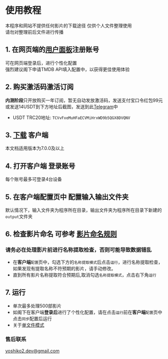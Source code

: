 # 使用教程
本程序和网站不提供任何影片的下载途径 仅供个人文件整理使用  
请勿对整理前后文件进行传播
## 1. 在网页端的[用户面板](https://www.mvdc.top/user)注册账号
可在网页端登录后，进行个性化配置  
强烈建议阁下申请TMDB API填入配置中，以获得更佳使用体验
## 2. 购买激活码激活订阅
**内测阶段**只开放购买一年订阅，暂无自动发放激活码，发送支付宝口令红包99元或发送14USDT到下方地址后截图，发送到此[Telegram](https://t.me/yoshiko2_dev)中
* USDT TRC20地址: `TCVvFxeMuHFaECVMiHrxWD9b5QGX8DVQNV`
## 3. [下载](https://github.com/yoshiko2/movie_data_capture/release/latest) 客户端
本文档适用版本为7.0.0及以上
## 4. 打开客户端 登录账号
每个账号最多可登录4台设备
## 5. 在客户端配置页中 配置输入输出文件夹
默认情况下，输入文件夹为程序所在目录，输出文件夹为程序所在目录下新建的`output`文件夹
## 6. 检查影片命名 可参考 [影片命名规则](/chs/naming.html)
### 请务必在处理影片前进行名称提取检查，否则可能导致数据错乱
* 在**客户端**`配置`页中，勾选下方的`名称提取模式`后点击`运行`，进行名称提取检查，如果发现有提取名称不符预期的影片，请手动修改。  
* 直到所有影片名称提取符合预期后,取消勾选`名称提取模式`，点击右下角`运行`
## 7. 运行
* 单次最多处理500部影片
* 如阁下在客户端**登录后**进行了个性化配置，请在点击`运行`前在**客户端**`配置`页中点击`同步`配置后运行  
* 关于[单文件模式](/chs/cli.html#单文件模式)

### 售后联系
yoshiko2.dev@gmail.com